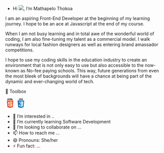 - Hi <img src="https://raw.githubusercontent.com/MartinHeinz/MartinHeinz/master/wave.gif" width="30px">, I’m Mathapelo Thokoa

I am an aspiring Front-End Developer at the beginning of my learning journey. I hope to be an ace at Javascript at the end of my course.

When I am not busy learning and in total awe of the wonderful world of coding, I am also fine-tuning  my talent as a commercial model. I walk runways for local fashion designers as well as entering brand amassador competitions.

I hope to use my coding skills in the education industry to create an environment that is not only easy to use but also accessible to the now-known as No-fee paying schools. This way, future generations from even the most bleek of backgrounds will have a chance at being part of the dynamic and ever-changing world of tech. 

🧰 Toolbox

<img src="https://github.com/devicons/devicon/blob/master/icons/html5/html5-original-wordmark.svg" alt="HTML logo" width="30px" height="30px"> <img src="https://github.com/devicons/devicon/blob/master/icons/css3/css3-original-wordmark.svg" alt="CSS logo" width="30px" height="30px">


- 👀 I’m interested in ..
- 🌱 I’m currently learning Software Development
- 💞️ I’m looking to collaborate on ...
- 📫 How to reach me ...
- 😄 Pronouns: She/her
- ⚡ Fun fact: ...

<!---
MathapeloT/MathapeloT is a ✨ special ✨ repository because its `README.md` (this file) appears on your GitHub profile.
You can click the Preview link to take a look at your changes.
--->
